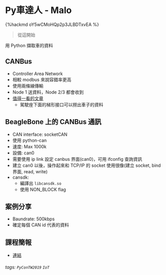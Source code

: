 # Py車達人 - Malo

{%hackmd oY5wCMoHQp2p3JLBDTxvEA %}

> 從這開始
> 

用 Python 擷取車的資料

## CANBus

* Controller Area Network
* 相較 modbus 來說容錯率更高
* 使用兩條線傳輸
* Node 1 送資料，Node 2/3 都會收到
* [值得一看的文章](https://www.youtube.com/watch?v=FqLDpHsxvf8)
    * 駕駛座下面的梯形接口可以撈出車子的資料

## BeagleBone 上的 CANBus 通訊

* CAN interface: socketCAN
* 使用 python-can
* 速度: Max 1000k
* 設備: can0
* 需要使用 ip link 設定 canbus 界面(can0)，可用 ifconfig 查詢資訊
* 建立 can0 以後，操作起來和 TCP/IP 的 socket 使用很像(建立 socket, bind 界面, read, write)
* cansdk:
    * 編譯出 `libcansdk.so`
    * 使用 NON_BLOCK flag

## 案例分享

* Baundrate: 500kbps
* 確定每個 CAN id 代表的資料


## 課程簡報

* [連結](https://github.com/maloyang/pycon-tw-2019)


###### tags: `PyConTW2019` `IoT`
